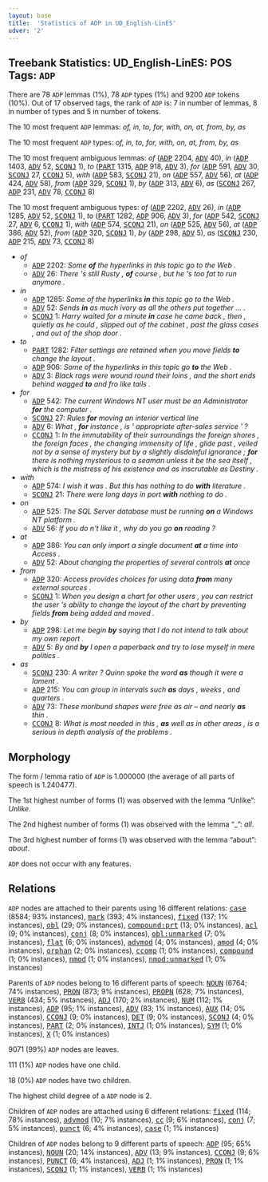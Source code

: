 ```yaml
---
layout: base
title:  'Statistics of ADP in UD_English-LinES'
udver: '2'
---
```


## Treebank Statistics: UD_English-LinES: POS Tags: `ADP`

There are 78 `ADP` lemmas (1%), 78 `ADP` types (1%) and 9200 `ADP` tokens (10%).
Out of 17 observed tags, the rank of `ADP` is: 7 in number of lemmas, 8 in number of types and 5 in number of tokens.

The 10 most frequent `ADP` lemmas: <em>of, in, to, for, with, on, at, from, by, as</em>

The 10 most frequent `ADP` types:  <em>of, in, to, for, with, on, at, from, by, as</em>

The 10 most frequent ambiguous lemmas: <em>of</em> (<tt><a href="en_lines-pos-ADP.html">ADP</a></tt> 2204, <tt><a href="en_lines-pos-ADV.html">ADV</a></tt> 40), <em>in</em> (<tt><a href="en_lines-pos-ADP.html">ADP</a></tt> 1403, <tt><a href="en_lines-pos-ADV.html">ADV</a></tt> 52, <tt><a href="en_lines-pos-SCONJ.html">SCONJ</a></tt> 1), <em>to</em> (<tt><a href="en_lines-pos-PART.html">PART</a></tt> 1315, <tt><a href="en_lines-pos-ADP.html">ADP</a></tt> 918, <tt><a href="en_lines-pos-ADV.html">ADV</a></tt> 3), <em>for</em> (<tt><a href="en_lines-pos-ADP.html">ADP</a></tt> 591, <tt><a href="en_lines-pos-ADV.html">ADV</a></tt> 30, <tt><a href="en_lines-pos-SCONJ.html">SCONJ</a></tt> 27, <tt><a href="en_lines-pos-CCONJ.html">CCONJ</a></tt> 5), <em>with</em> (<tt><a href="en_lines-pos-ADP.html">ADP</a></tt> 583, <tt><a href="en_lines-pos-SCONJ.html">SCONJ</a></tt> 21), <em>on</em> (<tt><a href="en_lines-pos-ADP.html">ADP</a></tt> 557, <tt><a href="en_lines-pos-ADV.html">ADV</a></tt> 56), <em>at</em> (<tt><a href="en_lines-pos-ADP.html">ADP</a></tt> 424, <tt><a href="en_lines-pos-ADV.html">ADV</a></tt> 58), <em>from</em> (<tt><a href="en_lines-pos-ADP.html">ADP</a></tt> 329, <tt><a href="en_lines-pos-SCONJ.html">SCONJ</a></tt> 1), <em>by</em> (<tt><a href="en_lines-pos-ADP.html">ADP</a></tt> 313, <tt><a href="en_lines-pos-ADV.html">ADV</a></tt> 6), <em>as</em> (<tt><a href="en_lines-pos-SCONJ.html">SCONJ</a></tt> 267, <tt><a href="en_lines-pos-ADP.html">ADP</a></tt> 231, <tt><a href="en_lines-pos-ADV.html">ADV</a></tt> 78, <tt><a href="en_lines-pos-CCONJ.html">CCONJ</a></tt> 8)

The 10 most frequent ambiguous types:  <em>of</em> (<tt><a href="en_lines-pos-ADP.html">ADP</a></tt> 2202, <tt><a href="en_lines-pos-ADV.html">ADV</a></tt> 26), <em>in</em> (<tt><a href="en_lines-pos-ADP.html">ADP</a></tt> 1285, <tt><a href="en_lines-pos-ADV.html">ADV</a></tt> 52, <tt><a href="en_lines-pos-SCONJ.html">SCONJ</a></tt> 1), <em>to</em> (<tt><a href="en_lines-pos-PART.html">PART</a></tt> 1282, <tt><a href="en_lines-pos-ADP.html">ADP</a></tt> 906, <tt><a href="en_lines-pos-ADV.html">ADV</a></tt> 3), <em>for</em> (<tt><a href="en_lines-pos-ADP.html">ADP</a></tt> 542, <tt><a href="en_lines-pos-SCONJ.html">SCONJ</a></tt> 27, <tt><a href="en_lines-pos-ADV.html">ADV</a></tt> 6, <tt><a href="en_lines-pos-CCONJ.html">CCONJ</a></tt> 1), <em>with</em> (<tt><a href="en_lines-pos-ADP.html">ADP</a></tt> 574, <tt><a href="en_lines-pos-SCONJ.html">SCONJ</a></tt> 21), <em>on</em> (<tt><a href="en_lines-pos-ADP.html">ADP</a></tt> 525, <tt><a href="en_lines-pos-ADV.html">ADV</a></tt> 56), <em>at</em> (<tt><a href="en_lines-pos-ADP.html">ADP</a></tt> 386, <tt><a href="en_lines-pos-ADV.html">ADV</a></tt> 52), <em>from</em> (<tt><a href="en_lines-pos-ADP.html">ADP</a></tt> 320, <tt><a href="en_lines-pos-SCONJ.html">SCONJ</a></tt> 1), <em>by</em> (<tt><a href="en_lines-pos-ADP.html">ADP</a></tt> 298, <tt><a href="en_lines-pos-ADV.html">ADV</a></tt> 5), <em>as</em> (<tt><a href="en_lines-pos-SCONJ.html">SCONJ</a></tt> 230, <tt><a href="en_lines-pos-ADP.html">ADP</a></tt> 215, <tt><a href="en_lines-pos-ADV.html">ADV</a></tt> 73, <tt><a href="en_lines-pos-CCONJ.html">CCONJ</a></tt> 8)


* <em>of</em>
  * <tt><a href="en_lines-pos-ADP.html">ADP</a></tt> 2202: <em>Some <b>of</b> the hyperlinks in this topic go to the Web .</em>
  * <tt><a href="en_lines-pos-ADV.html">ADV</a></tt> 26: <em>There 's still Rusty , <b>of</b> course , but he 's too fat to run anymore .</em>
* <em>in</em>
  * <tt><a href="en_lines-pos-ADP.html">ADP</a></tt> 1285: <em>Some of the hyperlinks <b>in</b> this topic go to the Web .</em>
  * <tt><a href="en_lines-pos-ADV.html">ADV</a></tt> 52: <em>Sends <b>in</b> as much ivory as all the others put together ... .</em>
  * <tt><a href="en_lines-pos-SCONJ.html">SCONJ</a></tt> 1: <em>Harry waited for a minute <b>in</b> case he came back , then , quietly as he could , slipped out of the cabinet , past the glass cases , and out of the shop door .</em>
* <em>to</em>
  * <tt><a href="en_lines-pos-PART.html">PART</a></tt> 1282: <em>Filter settings are retained when you move fields <b>to</b> change the layout .</em>
  * <tt><a href="en_lines-pos-ADP.html">ADP</a></tt> 906: <em>Some of the hyperlinks in this topic go <b>to</b> the Web .</em>
  * <tt><a href="en_lines-pos-ADV.html">ADV</a></tt> 3: <em>Black rags were wound round their loins , and the short ends behind wagged <b>to</b> and fro like tails .</em>
* <em>for</em>
  * <tt><a href="en_lines-pos-ADP.html">ADP</a></tt> 542: <em>The current Windows NT user must be an Administrator <b>for</b> the computer .</em>
  * <tt><a href="en_lines-pos-SCONJ.html">SCONJ</a></tt> 27: <em>Rules <b>for</b> moving an interior vertical line</em>
  * <tt><a href="en_lines-pos-ADV.html">ADV</a></tt> 6: <em>What , <b>for</b> instance , is ' appropriate after-sales service ' ?</em>
  * <tt><a href="en_lines-pos-CCONJ.html">CCONJ</a></tt> 1: <em>In the immutability of their surroundings the foreign shores , the foreign faces , the changing immensity of life , glide past , veiled not by a sense of mystery but by a slightly disdainful ignorance ; <b>for</b> there is nothing mysterious to a seaman unless it be the sea itself , which is the mistress of his existence and as inscrutable as Destiny .</em>
* <em>with</em>
  * <tt><a href="en_lines-pos-ADP.html">ADP</a></tt> 574: <em>I wish it was . But this has nothing to do <b>with</b> literature .</em>
  * <tt><a href="en_lines-pos-SCONJ.html">SCONJ</a></tt> 21: <em>There were long days in port <b>with</b> nothing to do .</em>
* <em>on</em>
  * <tt><a href="en_lines-pos-ADP.html">ADP</a></tt> 525: <em>The SQL Server database must be running <b>on</b> a Windows NT platform .</em>
  * <tt><a href="en_lines-pos-ADV.html">ADV</a></tt> 56: <em>If you do n't like it , why do you go <b>on</b> reading ?</em>
* <em>at</em>
  * <tt><a href="en_lines-pos-ADP.html">ADP</a></tt> 386: <em>You can only import a single document <b>at</b> a time into Access .</em>
  * <tt><a href="en_lines-pos-ADV.html">ADV</a></tt> 52: <em>About changing the properties of several controls <b>at</b> once</em>
* <em>from</em>
  * <tt><a href="en_lines-pos-ADP.html">ADP</a></tt> 320: <em>Access provides choices for using data <b>from</b> many external sources .</em>
  * <tt><a href="en_lines-pos-SCONJ.html">SCONJ</a></tt> 1: <em>When you design a chart for other users , you can restrict the user 's ability to change the layout of the chart by preventing fields <b>from</b> being added and moved .</em>
* <em>by</em>
  * <tt><a href="en_lines-pos-ADP.html">ADP</a></tt> 298: <em>Let me begin <b>by</b> saying that I do not intend to talk about my own report .</em>
  * <tt><a href="en_lines-pos-ADV.html">ADV</a></tt> 5: <em>By and <b>by</b> I open a paperback and try to lose myself in mere politics .</em>
* <em>as</em>
  * <tt><a href="en_lines-pos-SCONJ.html">SCONJ</a></tt> 230: <em>A writer ? Quinn spoke the word <b>as</b> though it were a lament .</em>
  * <tt><a href="en_lines-pos-ADP.html">ADP</a></tt> 215: <em>You can group in intervals such <b>as</b> days , weeks , and quarters .</em>
  * <tt><a href="en_lines-pos-ADV.html">ADV</a></tt> 73: <em>These moribund shapes were free as air – and nearly <b>as</b> thin .</em>
  * <tt><a href="en_lines-pos-CCONJ.html">CCONJ</a></tt> 8: <em>What is most needed in this , <b>as</b> well as in other areas , is a serious in depth analysis of the problems .</em>

## Morphology

The form / lemma ratio of `ADP` is 1.000000 (the average of all parts of speech is 1.240477).

The 1st highest number of forms (1) was observed with the lemma “Unlike”: <em>Unlike</em>.

The 2nd highest number of forms (1) was observed with the lemma “_”: <em>all</em>.

The 3rd highest number of forms (1) was observed with the lemma “about”: <em>about</em>.

`ADP` does not occur with any features.


## Relations

`ADP` nodes are attached to their parents using 16 different relations: <tt><a href="en_lines-dep-case.html">case</a></tt> (8584; 93% instances), <tt><a href="en_lines-dep-mark.html">mark</a></tt> (393; 4% instances), <tt><a href="en_lines-dep-fixed.html">fixed</a></tt> (137; 1% instances), <tt><a href="en_lines-dep-obl.html">obl</a></tt> (29; 0% instances), <tt><a href="en_lines-dep-compound-prt.html">compound:prt</a></tt> (13; 0% instances), <tt><a href="en_lines-dep-acl.html">acl</a></tt> (9; 0% instances), <tt><a href="en_lines-dep-conj.html">conj</a></tt> (8; 0% instances), <tt><a href="en_lines-dep-obl-unmarked.html">obl:unmarked</a></tt> (7; 0% instances), <tt><a href="en_lines-dep-flat.html">flat</a></tt> (6; 0% instances), <tt><a href="en_lines-dep-advmod.html">advmod</a></tt> (4; 0% instances), <tt><a href="en_lines-dep-amod.html">amod</a></tt> (4; 0% instances), <tt><a href="en_lines-dep-orphan.html">orphan</a></tt> (2; 0% instances), <tt><a href="en_lines-dep-ccomp.html">ccomp</a></tt> (1; 0% instances), <tt><a href="en_lines-dep-compound.html">compound</a></tt> (1; 0% instances), <tt><a href="en_lines-dep-nmod.html">nmod</a></tt> (1; 0% instances), <tt><a href="en_lines-dep-nmod-unmarked.html">nmod:unmarked</a></tt> (1; 0% instances)

Parents of `ADP` nodes belong to 16 different parts of speech: <tt><a href="en_lines-pos-NOUN.html">NOUN</a></tt> (6764; 74% instances), <tt><a href="en_lines-pos-PRON.html">PRON</a></tt> (873; 9% instances), <tt><a href="en_lines-pos-PROPN.html">PROPN</a></tt> (628; 7% instances), <tt><a href="en_lines-pos-VERB.html">VERB</a></tt> (434; 5% instances), <tt><a href="en_lines-pos-ADJ.html">ADJ</a></tt> (170; 2% instances), <tt><a href="en_lines-pos-NUM.html">NUM</a></tt> (112; 1% instances), <tt><a href="en_lines-pos-ADP.html">ADP</a></tt> (95; 1% instances), <tt><a href="en_lines-pos-ADV.html">ADV</a></tt> (83; 1% instances), <tt><a href="en_lines-pos-AUX.html">AUX</a></tt> (14; 0% instances), <tt><a href="en_lines-pos-CCONJ.html">CCONJ</a></tt> (9; 0% instances), <tt><a href="en_lines-pos-DET.html">DET</a></tt> (9; 0% instances), <tt><a href="en_lines-pos-SCONJ.html">SCONJ</a></tt> (4; 0% instances), <tt><a href="en_lines-pos-PART.html">PART</a></tt> (2; 0% instances), <tt><a href="en_lines-pos-INTJ.html">INTJ</a></tt> (1; 0% instances), <tt><a href="en_lines-pos-SYM.html">SYM</a></tt> (1; 0% instances), <tt><a href="en_lines-pos-X.html">X</a></tt> (1; 0% instances)

9071 (99%) `ADP` nodes are leaves.

111 (1%) `ADP` nodes have one child.

18 (0%) `ADP` nodes have two children.

The highest child degree of a `ADP` node is 2.

Children of `ADP` nodes are attached using 6 different relations: <tt><a href="en_lines-dep-fixed.html">fixed</a></tt> (114; 78% instances), <tt><a href="en_lines-dep-advmod.html">advmod</a></tt> (10; 7% instances), <tt><a href="en_lines-dep-cc.html">cc</a></tt> (9; 6% instances), <tt><a href="en_lines-dep-conj.html">conj</a></tt> (7; 5% instances), <tt><a href="en_lines-dep-punct.html">punct</a></tt> (6; 4% instances), <tt><a href="en_lines-dep-case.html">case</a></tt> (1; 1% instances)

Children of `ADP` nodes belong to 9 different parts of speech: <tt><a href="en_lines-pos-ADP.html">ADP</a></tt> (95; 65% instances), <tt><a href="en_lines-pos-NOUN.html">NOUN</a></tt> (20; 14% instances), <tt><a href="en_lines-pos-ADV.html">ADV</a></tt> (13; 9% instances), <tt><a href="en_lines-pos-CCONJ.html">CCONJ</a></tt> (9; 6% instances), <tt><a href="en_lines-pos-PUNCT.html">PUNCT</a></tt> (6; 4% instances), <tt><a href="en_lines-pos-ADJ.html">ADJ</a></tt> (1; 1% instances), <tt><a href="en_lines-pos-PRON.html">PRON</a></tt> (1; 1% instances), <tt><a href="en_lines-pos-SCONJ.html">SCONJ</a></tt> (1; 1% instances), <tt><a href="en_lines-pos-VERB.html">VERB</a></tt> (1; 1% instances)

